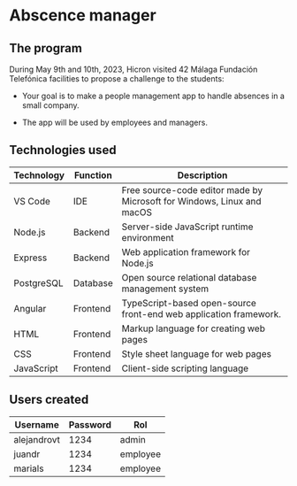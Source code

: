 # Abscence manager

## The program
During May 9th and 10th, 2023, Hicron visited 42 Málaga Fundación Telefónica facilities to propose a challenge to the students:

- Your goal is to make a people management app to handle absences in a small company.

- The app will be used by employees and managers. 

## Technologies used
| Technology | Function | Description |
| --- | --- | --- |
| VS Code | IDE | Free source-code editor made by Microsoft for Windows, Linux and macOS |
| Node.js | Backend | Server-side JavaScript runtime environment |
|Express  |	Backend	| Web application framework for Node.js |
| PostgreSQL | Database | Open source relational database management system |
| Angular | Frontend | TypeScript-based open-source front-end web application framework. |
| HTML | Frontend | Markup language for creating web pages |
| CSS | Frontend | Style sheet language for web pages |
| JavaScript | Frontend | Client-side scripting language |

## Users created
| Username | Password | Rol |
| --- | --- | --- |
| alejandrovt | 1234 | admin |
| juandr | 1234 | employee |
| marials | 1234 | employee |